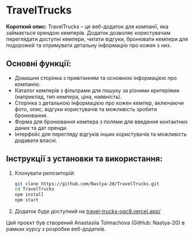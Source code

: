 # TravelTrucks

**Короткий опис:**
TravelTrucks – це веб-додаток для компанії, яка займається орендою кемперів. Додаток дозволяє користувачам переглядати доступні кемпери, читати відгуки, бронювати кемпери для подорожей та отримувати детальну інформацію про кожен з них.

## Основні функції:
- Домашня сторінка з привітанням та основною інформацією про компанію.
- Каталог кемперів з фільтрами для пошуку за різними критеріями (наприклад, тип кемпера, ціна, наявність).
- Сторінка з детальною інформацією про кожен кемпер, включаючи фото, опис, відгуки користувачів та можливість зробити бронювання.
- Форма для бронювання кемпера з полями для введення контактних даних та дат оренди.
- Інтерфейс для перегляду відгуків інших користувачів та можливість додавати власні.

## Інструкції з установки та використання:

1. Клонувати репозиторій:
   ```bash
   git clone https://github.com/Nastya-20/TravelTrucks.git
   cd TravelTrucks
   npm install
   npm start
2. Додаток буде доступний на [travel-trucks-ogc8.vercel.app/](https://travel-trucks-hazel-sigma.vercel.app/)


Цей проєкт був створений Anastasiia Tolmachova (GitHub: Nastya-20) в рамках курсу з розробки веб-додатків.